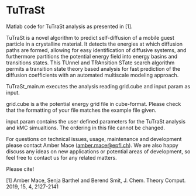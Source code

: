 # TuTraSt

Matlab code for TuTraSt analysis as presented in [1]. 

TuTraSt is a novel algorithm to predict self-diffusion of a mobile guest particle in a crystalline material. It detects the energies at which diffusion paths are formed, allowing for easy identification of diffusive systems, and furthermore partitions the potential energy field into energy basins and transitions states. This TUnnel and TRAnsition STate search algorithm permits a transition state theory based analysis for fast prediction of the diffusion coefficients with an automated multiscale modeling approach.

TuTraSt_main.m executes the analysis reading grid.cube and input.param as input.

grid.cube is a the potential energy grid file in cube-format. Please check that the formatting of your file matches the example file given. 

input.param contains the user defined parameters for the TuTraSt analysis and kMC simualtions. The ordering in this file cannot be changed. 

For questions on technical issues, usage, maintenance and development please contact Amber Mace (amber.mace@epfl.ch). We are also happy discuss any ideas on new applications or potential areas of development, so feel free to contact us for any related matters. 

Please cite!

[1] Amber Mace, Senja Barthel and Berend Smit, J. Chem. Theory Comput. 2019,  15, 4, 2127-2141
